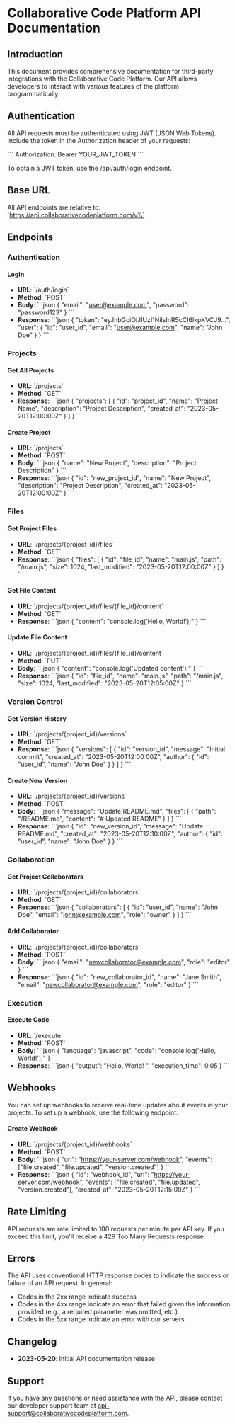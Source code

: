 # Collaborative Code Platform API Documentation

## Introduction

This document provides comprehensive documentation for third-party integrations with the Collaborative Code Platform. Our API allows developers to interact with various features of the platform programmatically.

## Authentication

All API requests must be authenticated using JWT (JSON Web Tokens). Include the token in the Authorization header of your requests:

\`\`\`
Authorization: Bearer YOUR_JWT_TOKEN
\`\`\`

To obtain a JWT token, use the /api/auth/login endpoint.

## Base URL

All API endpoints are relative to: \`https://api.collaborativecodeplatform.com/v1\`

## Endpoints

### Authentication

#### Login

- **URL**: \`/auth/login\`
- **Method**: \`POST\`
- **Body**:
  \`\`\`json
  {
  "email": "user@example.com",
  "password": "password123"
  }
  \`\`\`
- **Response**:
  \`\`\`json
  {
  "token": "eyJhbGciOiJIUzI1NiIsInR5cCI6IkpXVCJ9...",
  "user": {
  "id": "user_id",
  "email": "user@example.com",
  "name": "John Doe"
  }
  }
  \`\`\`

### Projects

#### Get All Projects

- **URL**: \`/projects\`
- **Method**: \`GET\`
- **Response**:
  \`\`\`json
  {
  "projects": [
  {
  "id": "project_id",
  "name": "Project Name",
  "description": "Project Description",
  "created_at": "2023-05-20T12:00:00Z"
  }
  ]
  }
  \`\`\`

#### Create Project

- **URL**: \`/projects\`
- **Method**: \`POST\`
- **Body**:
  \`\`\`json
  {
  "name": "New Project",
  "description": "Project Description"
  }
  \`\`\`
- **Response**:
  \`\`\`json
  {
  "id": "new_project_id",
  "name": "New Project",
  "description": "Project Description",
  "created_at": "2023-05-20T12:00:00Z"
  }
  \`\`\`

### Files

#### Get Project Files

- **URL**: \`/projects/{project_id}/files\`
- **Method**: \`GET\`
- **Response**:
  \`\`\`json
  {
  "files": [
  {
  "id": "file_id",
  "name": "main.js",
  "path": "/main.js",
  "size": 1024,
  "last_modified": "2023-05-20T12:00:00Z"
  }
  ]
  }
  \`\`\`

#### Get File Content

- **URL**: \`/projects/{project_id}/files/{file_id}/content\`
- **Method**: \`GET\`
- **Response**:
  \`\`\`json
  {
  "content": "console.log('Hello, World!');"
  }
  \`\`\`

#### Update File Content

- **URL**: \`/projects/{project_id}/files/{file_id}/content\`
- **Method**: \`PUT\`
- **Body**:
  \`\`\`json
  {
  "content": "console.log('Updated content');"
  }
  \`\`\`
- **Response**:
  \`\`\`json
  {
  "id": "file_id",
  "name": "main.js",
  "path": "/main.js",
  "size": 1024,
  "last_modified": "2023-05-20T12:05:00Z"
  }
  \`\`\`

### Version Control

#### Get Version History

- **URL**: \`/projects/{project_id}/versions\`
- **Method**: \`GET\`
- **Response**:
  \`\`\`json
  {
  "versions": [
  {
  "id": "version_id",
  "message": "Initial commit",
  "created_at": "2023-05-20T12:00:00Z",
  "author": {
  "id": "user_id",
  "name": "John Doe"
  }
  }
  ]
  }
  \`\`\`

#### Create New Version

- **URL**: \`/projects/{project_id}/versions\`
- **Method**: \`POST\`
- **Body**:
  \`\`\`json
  {
  "message": "Update README.md",
  "files": [
  {
  "path": "/README.md",
  "content": "# Updated README"
  }
  ]
  }
  \`\`\`
- **Response**:
  \`\`\`json
  {
  "id": "new_version_id",
  "message": "Update README.md",
  "created_at": "2023-05-20T12:10:00Z",
  "author": {
  "id": "user_id",
  "name": "John Doe"
  }
  }
  \`\`\`

### Collaboration

#### Get Project Collaborators

- **URL**: \`/projects/{project_id}/collaborators\`
- **Method**: \`GET\`
- **Response**:
  \`\`\`json
  {
  "collaborators": [
  {
  "id": "user_id",
  "name": "John Doe",
  "email": "john@example.com",
  "role": "owner"
  }
  ]
  }
  \`\`\`

#### Add Collaborator

- **URL**: \`/projects/{project_id}/collaborators\`
- **Method**: \`POST\`
- **Body**:
  \`\`\`json
  {
  "email": "newcollaborator@example.com",
  "role": "editor"
  }
  \`\`\`
- **Response**:
  \`\`\`json
  {
  "id": "new_collaborator_id",
  "name": "Jane Smith",
  "email": "newcollaborator@example.com",
  "role": "editor"
  }
  \`\`\`

### Execution

#### Execute Code

- **URL**: \`/execute\`
- **Method**: \`POST\`
- **Body**:
  \`\`\`json
  {
  "language": "javascript",
  "code": "console.log('Hello, World!');"
  }
  \`\`\`
- **Response**:
  \`\`\`json
  {
  "output": "Hello, World!
  ",
  "execution_time": 0.05
  }
  \`\`\`

## Webhooks

You can set up webhooks to receive real-time updates about events in your projects. To set up a webhook, use the following endpoint:

#### Create Webhook

- **URL**: \`/projects/{project_id}/webhooks\`
- **Method**: \`POST\`
- **Body**:
  \`\`\`json
  {
  "url": "https://your-server.com/webhook",
  "events": ["file.created", "file.updated", "version.created"]
  }
  \`\`\`
- **Response**:
  \`\`\`json
  {
  "id": "webhook_id",
  "url": "https://your-server.com/webhook",
  "events": ["file.created", "file.updated", "version.created"],
  "created_at": "2023-05-20T12:15:00Z"
  }
  \`\`\`

## Rate Limiting

API requests are rate limited to 100 requests per minute per API key. If you exceed this limit, you'll receive a 429 Too Many Requests response.

## Errors

The API uses conventional HTTP response codes to indicate the success or failure of an API request. In general:

- Codes in the 2xx range indicate success
- Codes in the 4xx range indicate an error that failed given the information provided (e.g., a required parameter was omitted, etc.)
- Codes in the 5xx range indicate an error with our servers

## Changelog

- **2023-05-20**: Initial API documentation release

## Support

If you have any questions or need assistance with the API, please contact our developer support team at api-support@collaborativecodeplatform.com.
